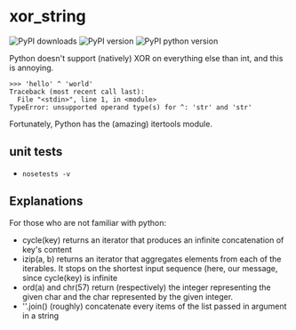 # xor_string

![PyPI downloads](https://img.shields.io/pypi/dm/xor_string.svg) ![PyPI version](https://img.shields.io/pypi/v/xor_string.svg) ![PyPI python version](https://img.shields.io/pypi/pyversions/xor_string.svg)

Python doesn't support (natively) XOR on everything else than int, and this is annoying.

```
>>> 'hello' ^ 'world'
Traceback (most recent call last):
  File "<stdin>", line 1, in <module>
TypeError: unsupported operand type(s) for ^: 'str' and 'str'
```

Fortunately, Python has the (amazing) itertools module.

## unit tests
* `nosetests -v`

## Explanations

For those who are not familiar with python:

* cycle(key) returns an iterator that produces an infinite concatenation of key's content
* izip(a, b) returns an iterator that aggregates elements from each of the iterables. It stops on the shortest input sequence (here, our message, since cycle(key) is infinite
* ord(a) and chr(57) return (respectively) the integer representing the given char and the char represented by the given integer.
* ''.join() (roughly) concatenate every items of the list passed in argument in a string
